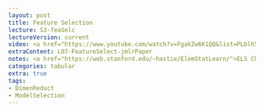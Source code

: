 ```yaml
---
layout: post
title: Feature Selection 
lecture: S3-feaSelc
lectureVersion: current
video: <a href="https://www.youtube.com/watch?v=FgakZw6K1QQ&list=PLblh5JKOoLUICTaGLRoHQDuF_7q2GfuJF&index=24">Great PCA Video</a> + (Extra <a href="https://youtu.be/rL82C_sH0xI"> M2 </a> +<a href="https://youtu.be/aT8Q6DTW1rM"> M3 </a>)
extraContent: L07-FeatureSelect-jmlrPaper
notes: <a href="https://web.stanford.edu/~hastie/ElemStatLearn/">ELS Ch3.4 and Ch3.3</a>
categories: tabular
extra: true
tags:
- DimenReduct
- ModelSelection
---
```

